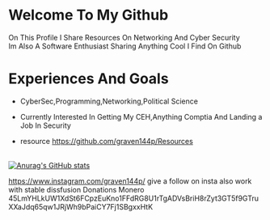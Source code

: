 
# <br>Welcome To My Github</br>
On This Profile I Share Resources On Networking And Cyber Security 
<br>Im Also A Software Enthusiast Sharing Anything Cool I Find On Github</br>
# Experiences And Goals 
 - CyberSec,Programming,Networking,Political Science 
- Currently Interested In Getting My CEH,Anything Comptia And Landing a Job In Security

- resource 
 https://github.com/graven144p/Resources


<br>[![Anurag's GitHub stats](https://github-readme-stats.vercel.app/api?username=dux074)](https://github.com/anuraghazra/github-readme-stats)</br>

https://www.instagram.com/graven144p/
give a follow on insta also work with stable dissfusion 
Donations Monero 45LmYHLkUW1XdSt6FCpzEuKno1FFdRG8U1rTgADVsBriH8rZyt3GT5f9GTruXXaJdq65qw1JRjWh9bPaiCY7Fj1SBgxxHtK

 
